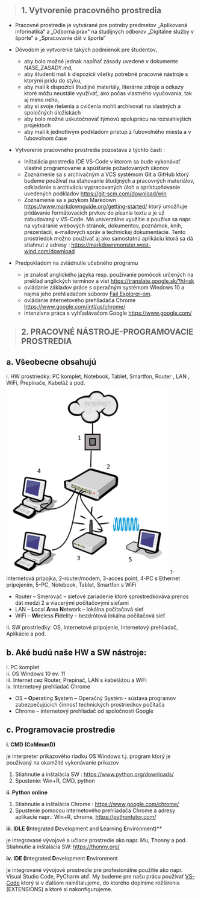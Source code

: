 >## 1.	Vytvorenie pracovného prostredia

* Pracovné prostredie je vytvárané pre potreby predmetov „Aplikovaná informatika“ a „Odborná prax“ na študijných odborov „Digitálne služby v športe“ a „Spracovanie dát v športe“
*  Dôvodom je vytvorenie takých podmienok pre študentov, 
    *  aby bolo možné jednak napĺňať zásady uvedené v dokumente NASE_ZASADY.md,
    *  aby študenti mali k dispozícii všetky potrebné pracovné nástroje s ktorými  prídu do styku,
    *  aby mali k dispozícii študijné materiály, literárne zdroje a odkazy ktoré môžu neustále využívať, ako počas vlastného vyučovania, tak aj mimo neho,
    *  aby si svoje riešenia a cvičenia mohli archivovať na vlastných a spoločných úložiskách
    *  aby bolo možné uskutočnovať týmovú spoluprácu na rozsiahlejších projektoch
    *  aby mali k jednotlivým podkladom prístup z ľubovolného miesta a v ľubovolnom čase
  
* Vytvorenie pracovného prostredia pozostáva z týchto časti :
    * Inštalácia prostredia IDE VS-Code v ktorom sa bude vykonávať vlastné programovanie a spúšťanie požadovaných úkonov
    * Zoznámenie sa s archivačným a VCS systémom Git a GitHub ktorý budeme používať na sťahovanie študijných a pracovných materiálov, odkladanie a archiváciu vypracovaných úloh a sprístupňovanie uvedených podkladov https://git-scm.com/download/win 
    * Zoznámenie sa s jazykom Markdown https://www.markdownguide.org/getting-started/ ktorý umožňuje pridávanie formátovacích prvkov do písania textu a je už zabudovaný v VS-Code. Má univerzálne využitie a používa sa napr. na vytváranie webových stránok, dokumentov, poznámok, kníh, prezentácií, e-mailových správ a technickej dokumentácie. Tento prostriedok  možno používať aj ako samostatnú aplikáciu ktorá sa dá stiahnut z adresy : https://markdownmonster.west-wind.com/download
     
* Predpokladom na zvládnutie učebného programu 
    * je znalosť anglického jazyka resp. používanie pomôcok určených na preklad anglických termínov a viet https://translate.google.sk/?hl=sk 
    * ovládanie základov práce s operačným systémom Windows 10 a najmä jeho prehliadačom súborov [Fail Explorer-om](https://support.microsoft.com/sk-sk/windows/vyh%C4%BEadanie-a-otvorenie-prieskumn%C3%ADk-ef370130-1cca-9dc5-e0df-2f7416fe1cb1#:~:text=Ak%20to%20chcete%20vzia%C5%A5%20z%20projektu%20v%20Windows%2010%2C%20vyberte,OneDrive%20je%20teraz%20s%C3%BA%C4%8Das%C5%A5ou%20Prieskumn%C3%ADka).  
    * ovládanie internetového prehliadača Chrome https://www.google.com/intl/us/chrome/  
    * intenzívna práca s vyhľadávačom Google https://www.google.com/ 

>## 2.	PRACOVNÉ NÁSTROJE-PROGRAMOVACIE PROSTREDIA
## a. Všeobecne obsahujú

i.	HW prostriedky: PC komplet, Notebook, Tablet, Smartfon, Router , LAN , WiFi, Prepínače, Kabeláž a pod.
![](./Tahaky_dokumenty_obrazky/struktura_siete.png)
1-internetová prípojka, 2-router/modem,
3-acces point, 4-PC s Ethernet pripojením, 5-PC, Notebook, Tablet, Smartfon s WiFi

* Router – Smerovač – sieťové zariadenie ktoré sprostredkováva prenos dát medzi 2 a viacerými počítačovými sieťami
* LAN – **L**ocal **A**rea **N**etwork – lokálna počítačová sieť
* WiFi – **Wi**reless **Fi**delity – bezdrôtová lokálna počítačová sieť

ii.	SW prostriedky: OS, Internetové pripojenie, Internetový prehliadač, Aplikácie a pod.

## b. Aké budú naše HW a SW nástroje:

i.	PC komplet\
ii.	OS  Windows 10 ev. 11\
iii. Internet cez Router, Prepínač, LAN s kabelážou a WiFi\
iv.	Internetový prehliadač Chrome 

* OS – **O**perating **S**ystem – Operačný Systém - sústava programov zabezpečujúcich činnosť technických prostriedkov počítača
* Chrome – internetový prehliadač od spoločnosti Google


## c. Programovacie prostredie
**i. CMD (CoMmanD)** 

je interpreter  príkazového riadku OS Windows t.j. program ktorý je používaný na okamžité vykonávanie príkazov
1.	Stiahnutie a inštalácia SW : https://www.python.org/downloads/ 
2.	Spustenie: Win+R, CMD, python

**ii. Python online**
1.	Stiahnutie a inštalácia Chrome : https://www.google.com/chrome/
2.	Spustenie pomocou internetového prehliadača Chrome a adresy aplikacie napr.: Win+R, chrome, https://pythontutor.com/ 

**iii. IDLE (I**ntegrated **D**evelopment and **L**earning **E**nvironment)**

je integrované vývojové a učiace prostredie ako napr. Mu, Thonny a pod.\
Stiahnutie a inštalácia SW: https://thonny.org/ 

**iv. IDE (I**ntegrated **D**evelopment **E**nvironment

je integrované vývojové prostredie pre profesionálne použitie ako napr. Visual Studio Code, PyCharm atď. My budeme pre našu prácu používať [VS-Code](02_Instalacia_a_konfiguracia_VS-code.md) ktorý si v ďalšom nainštalujeme, do ktorého doplníme rožšírenia (EXTENSIONS) a ktoré si nakonfigurujeme.
